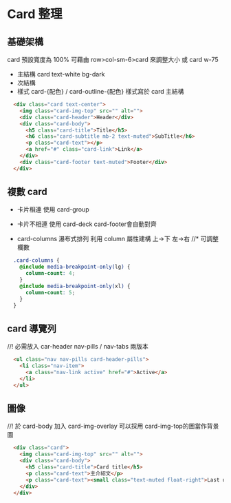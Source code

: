 # Card 整理

## 基礎架構
card 預設寬度為 100%
可藉由 row>col-sm-6>card 來調整大小
或 card w-75 
* 主結構 card text-white bg-dark
* 次結構
* 樣式 card-{配色} / card-outline-{配色} 
樣式寫於 card 主結構
```html
  <div class="card text-center">
    <img class="card-img-top" src="" alt="">
    <div class="card-header">Header</div>
    <div class="card-body">
      <h5 class="card-title">Title</h5>
      <h6 class="card-subtitle mb-2 text-muted">SubTitle</h6>
      <p class="card-text"></p>
      <a href="#" class="card-link">Link</a>
    </div>
    <div class="card-footer text-muted">Footer</div>
  </div>
```
## 複數 card
* 卡片相連    使用 card-group
* 卡片不相連  使用 card-deck 
card-footer會自動對齊

* card-columns 瀑布式排列
利用 column 屬性建構  上->下 左->右
//* 可調整欄數
```scss
  .card-columns {
    @include media-breakpoint-only(lg) {
      column-count: 4;
    }
    @include media-breakpoint-only(xl) {
      column-count: 5;
    }
  }
```

## card 導覽列
//! 必需放入 car-header
nav-pills / nav-tabs 兩版本
```html
  <ul class="nav nav-pills card-header-pills">
    <li class="nav-item">
      <a class="nav-link active" href="#">Active</a>
    </li>
  </ul>
```

## 圖像
//! 於 card-body 加入 card-img-overlay
可以採用 card-img-top的圖當作背景圖
```html
  <div class="card">
    <img class="card-img-top" src="" alt="">
    <div class="card-body">
      <h5 class="card-title">Card title</h5>
      <p class="card-text">主介紹文</p>
      <p class="card-text"><small class="text-muted float-right">Last updated 3 mins ago</small></p>
    </div>
  </div>
```
